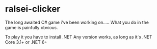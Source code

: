 # ralsei-clicker
The long awaited C# game i've been working on.....
What you do in the game is painfully obvious.                    

To play it you have to install .NET
Any version works, as long as it's .NET Core 3.1+ or .NET 6+

